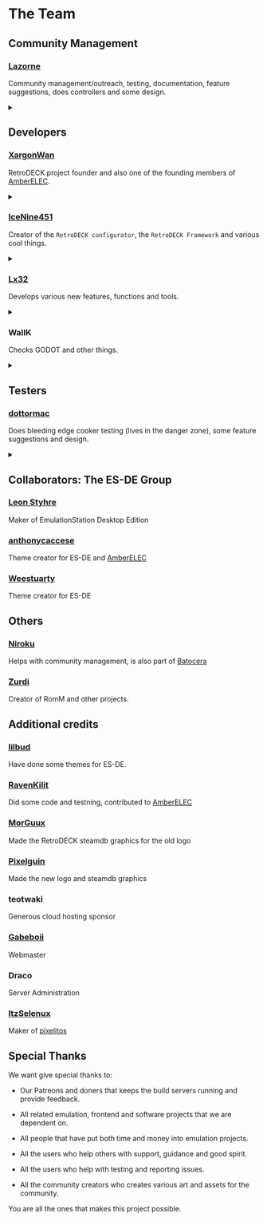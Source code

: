# The Team

## Community Management

### [Lazorne](https://github.com/Lazorne)
Community management/outreach, testing, documentation, feature suggestions, does controllers and some design.

<details><summary> </summary>
Internal Lord of Memes, Banana Warlock and Cult leader of the NPC (The Nordic Pizza Cult) also called by the others as "The Pizza Heresy Cult" or "Harbingers of Pizza Chaos". Instigator of the internal pizza war.
</details>

## Developers

### [XargonWan](https://github.com/XargonWan)
RetroDECK project founder and also one of the founding members of [AmberELEC](https://amberelec.org/).

<details><summary> </summary>
Grand General of the IPL (Italian Pizza Legion) in the internal pizza war.
</details>

### [IceNine451](https://github.com/icenine451)
Creator of the `RetroDECK configurator`, the `RetroDECK Framework` and various cool things.

<details><summary> </summary>
Freedom loving leader of the MCCP (Murican Cheese Crust Patriots) in the internal pizza war.
</details>

### [Lx32](https://github.com/Lx32)
Develops various new features, functions and tools.


<details><summary> </summary>
1st Commander of the IPL (Italian Pizza Legion) in the internal pizza war.
</details>


### WallK
Checks GODOT and other things.


<details><summary> </summary>
Pizza Mercenary
</details>

## Testers

### [dottormac](https://github.com/redeemer666)
Does bleeding edge cooker testing (lives in the danger zone), some feature suggestions and design.

<details><summary> </summary>
2nd Commander of the IPL (Italian Pizza Legion)"" in the internal pizza war (might be a spy for the NPC or MCCP).
</details>

## Collaborators: The ES-DE Group

### [Leon Styhre](https://gitlab.com/leonstyhre)
Maker of EmulationStation Desktop Edition

### [anthonycaccese](https://github.com/anthonycaccese/)
Theme creator for ES-DE and [AmberELEC](https://amberelec.org/)

### [Weestuarty](https://github.com/Weestuarty)
Theme creator for ES-DE

## Others

### [Niroku](https://github.com/Hew-ux)
Helps with community management, is also part of [Batocera](https://batocera.org/)


### [Zurdi](https://github.com/zurdi15)
Creator of RomM and other projects.

## Additional credits

### [lilbud](https://github.com/lilbud)
Have done some themes for ES-DE.

### [RavenKilit](https://github.com/RavenKilit)
Did some code and testning, contributed to [AmberELEC](https://amberelec.org/)

### [MorGuux](https://github.com/MorGuux)
Made the RetroDECK steamdb graphics for the old logo

### [Pixelguin](https://github.com/Pixelguin)
Made the new logo and steamdb graphics

### teotwaki
Generous cloud hosting sponsor

### [Gabeboii](https://github.com/gabeeeboii)
Webmaster

### Draco
Server Administration

### [ItzSelenux](https://github.com/ItzSelenux)
Maker of [pixelitos](https://github.com/ItzSelenux/pixelitos-icon-theme)

## Special Thanks
 We want give special thanks to:

- Our Patreons and doners that keeps the build servers running and provide feedback.

- All related emulation, frontend and software projects that we are dependent on.

- All people that have put both time and money into emulation projects.

- All the users who help others with support, guidance and good spirit.

- All the users who help with testing and reporting issues.

- All the community creators who creates various art and assets for the community.

You are all the ones that makes this project possible.
